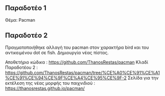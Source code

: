 Παραδοτέο 1
-----------

Θέμα: Pacman

Παραδοτέο 2
-----------
 Πραγματοποιήθηκε αλλαγή του pacman στον χαρακτήρα bird και του αντικειμένου dot σε fish.
 Δημιουργία νέας πίστας.
 
 Αποθετήριο κώδικα : https://github.com/ThanosRestas/pacman
 Κλαδί Παραδοτέου 2 : https://github.com/ThanosRestas/pacman/tree/%CE%A0%CE%91%CE%A1%CE%91%CE%94%CE%9F%CE%A4%CE%95%CE%9F-2
 Σελίδα για την εκτέλεση της νέας μορφής του παιχνιδιού : https://thanosrestas.github.io/pacman/
  
    
    
